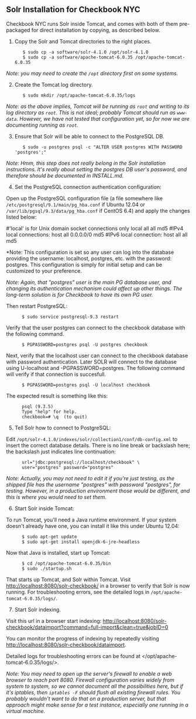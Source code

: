 Solr Installation for Checkbook NYC
-----------------------------------

Checkbook NYC runs Solr inside Tomcat, and comes with both of them
pre-packaged for direct installation by copying, as described below.

1. Copy the Solr and Tomcat directories to the right places.

          $ sudo cp -a software/solr-4.1.0 /opt/solr-4.1.0
          $ sudo cp -a software/apache-tomcat-6.0.35 /opt/apache-tomcat-6.0.35

 *Note: you may need to create the `/opt` directory first on some systems.*

2. Create the Tomcat log directory.

          $ sudo mkdir /opt/apache-tomcat-6.0.35/logs

 *Note: as the above implies, Tomcat will be running as `root` and
 writing to its log directory as `root`.  This is not ideal; probably
 Tomcat should run as `www-data`.  However, we have not tested that
 configuration yet, so for now we are documenting running as `root`.*
 

3. Ensure that Solr will be able to connect to the PostgreSQL DB.

          $ sudo -u postgres psql -c "ALTER USER postgres WITH PASSWORD 'postgres';"

 *Note: Hmm, this step does not really belong in the Solr installation
 instructions.  It's really about setting the postgres DB user's
 password, and therefore should be documented in INSTALL.md.*

4. Set the PostgreSQL connection authentication configuration:

 Open up the PostgreSQL configuration file (a file somewhere
 like `/etc/postgresql/9.1/main/pg_hba.conf` if Ubuntu 12.04 or
 `/var/lib/pgsql/9.3/data/pg_hba.conf` if CentOS 6.4) and apply the 
 changes listed below: 
 
 
#'local' is for Unix domain socket connections only
       local     all         all              md5
#IPv4 local connections: 
       host      all       0.0.0.0/0          md5
#IPv6 local connection: 
       host      all          all             md5

 *Note: This configuration is set so any user can log into the database 
 providing the username: localhost, postgres, etc. with the password: postgres. 
 This configuration is simply for initial setup and can be customized to your 
 preference. 
 
 *Note: Again, that "postgres" user is the main PG database user, and
 changing its authentication mechanism could affect up other things.
 The long-term solution is for Checkbook to have its own PG user.*

 Then restart PostgreSQL:

          $ sudo service postgresql-9.3 restart

 Verify that the user postgres can connect to the checkbook database with
 the following command. 

          $ PGPASSWORD=postgres psql -U postgres checkbook
          
Next, verify that the localhost user can connect to the checkbook database 
with password authentication. Later SOLR will connect to the database
using U-localhost and -PGPASSWORD=postgres. The following command will 
verify if that connection is succesfull. 

          $ PGPASSWORD=postgres psql -U localhost checkbook

 The expected result is something like this:

          psql (9.3.5)
          Type "help" for help.
          checkbook=# \q  (to quit)

5. Tell Solr how to connect to PostgreSQL:

 Edit `/opt/solr-4.1.0/indexes/solr/collection1/conf/db-config.xml`
 to insert the correct database details.  There is no line break or
 backslash here; the backslash just indicates line continuation:
          
          url="jdbc:postgresql://localhost/checkbook" \
          user="postgres" password="postgres"

 *Note: Actually, you may not need to edit it if you're just testing,
 as the shipped file has the username "postgres" with password
 "postgres", for testing.  However, in a production environment those
 would be different, and this is where you would need to set them.*

6. Start Solr inside Tomcat:

 To run Tomcat, you'll need a Java runtime environment.  If your
 system doesn't already have one, you can install it like this under
 Ubuntu 12.04:

          $ sudo apt-get update
          $ sudo apt-get install openjdk-6-jre-headless

 Now that Java is installed, start up Tomcat:

          $ cd /opt/apache-tomcat-6.0.35/bin
          $ sudo ./startup.sh

 That starts up Tomcat, and Solr within Tomcat.  Visit
 <http://localhost:8080/solr-checkbook/> in a browser to verify that
 Solr is now running.  For troubleshooting errors, see the detailed
 logs in `/opt/apache-tomcat-6.0.35/logs/`.

7. Start Solr indexing.

 Visit this url in a browser start indexing:
 <http://localhost:8080/solr-checkbook/dataimport?command=full-import&clean=true&jobID=0>

 You can monitor the progress of indexing by repeatedly visiting
 <http://localhost:8080/solr-checkbook/dataimport>.

 Detailed logs for troubleshooting errors can be found at
 </opt/apache-tomcat-6.0.35/logs/>.

 *Note: You may need to open up the server's firewall to enable a web
 browser to reach port 8080.  Firewall configuration varies widely
 from system to system, so we cannot document all the possibilities
 here, but if it's iptables, then `iptables -F` should flush all
 existing firewall rules.  You probably wouldn't want to do that on a
 production server, but that approach might make sense for a test
 instance, especially one running in a virtual machine.*
